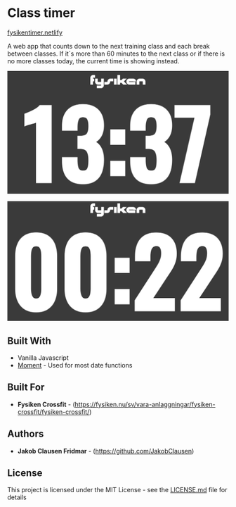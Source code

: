 # Class timer 
[fysikentimer.netlify](https://fysikentimer.netlify.com/)

A web app that counts down to the next training class and each break between classes. If it´s more than 60 minutes to the next class or if there is no more classes today, the current time is showing instead. 

<p align="center">
<img src="/public/img/ReadMePic.png" alt="Class timer by Jakob Clausen" width="738">
</p>     
     
<p align="center">         
 <img src="/public/img/ReadMePic2.png" alt="Class timer by Jakob Clausen" width="738">
</p>

## Built With

* Vanilla Javascript 
* [Moment](https://momentjs.com/) - Used for most date functions

## Built For

* **Fysiken Crossfit** - (https://fysiken.nu/sv/vara-anlaggningar/fysiken-crossfit/fysiken-crossfit/)

## Authors

* **Jakob Clausen Fridmar** - (https://github.com/JakobClausen)

## License

This project is licensed under the MIT License - see the [LICENSE.md](LICENSE.md) file for details

